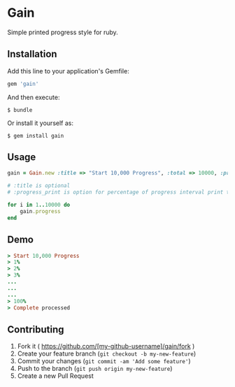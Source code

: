 # Gain

Simple printed progress style for ruby.

## Installation

Add this line to your application's Gemfile:

```ruby
gem 'gain'
```

And then execute:

    $ bundle

Or install it yourself as:

    $ gem install gain

## Usage

```ruby
gain = Gain.new :title => "Start 10,000 Progress", :total => 10000, :progress_print => 1.0

# :title is optional
# :progress_print is option for percentage of progress interval print to console, by default this value is 1.0 (every progress gain 1% Gain will print it to console)

for i in 1..10000 do
	gain.progress
end
```

## Demo

```ruby
> Start 10,000 Progress
> 1%
> 2%
> 3%
...
...
...
> 100%
> Complete processed
```

## Contributing

1. Fork it ( https://github.com/[my-github-username]/gain/fork )
2. Create your feature branch (`git checkout -b my-new-feature`)
3. Commit your changes (`git commit -am 'Add some feature'`)
4. Push to the branch (`git push origin my-new-feature`)
5. Create a new Pull Request
